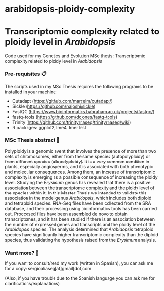 # arabidopsis-ploidy-complexity
# Transcriptomic complexity related to ploidy level in _Arabidopsis_

Code used for my Genetics and Evolution MSc thesis: Transcriptomic complexity related to ploidy level in _Arabidopsis_

### Pre-requisites 📋

The scripts used in my MSc Thesis requires the following programs to be installed in your machine:

- Cutadapt (https://github.com/marcelm/cutadapt/)
- Sickle (https://github.com/najoshi/sickle)
- FastQC (https://www.bioinformatics.babraham.ac.uk/projects/fastqc/)
- fastq-tools (https://github.com/dcjones/fastq-tools)
- Trinity (https://github.com/trinityrnaseq/trinityrnaseq/wiki)
- R packages: ggplot2, lme4, lmerTest

### MSc Thesis abstract 📖

Polyploidy is a genomic event that involves the presence of more than two sets of
chromosomes, either from the same species (autopolyploidy) or from different species
(allopolyploidy). It is a very common condition in plants, especially angiosperms, and
it is associated with both phenotypic and molecular consequences. Among them, an
increase of transcriptomic complexity is emerging as a possible consequence of
increasing the ploidy level. Studying the _Erysimum_ genus has revealed that there is a
positive association between the transcriptomic complexity and the ploidy level of the
species within it. In this Master Thesis we intended to validate this association in the
model genus _Arabidopsis_, which includes both diploid and tetraploid species.
RNA-Seq files have been collected from the SRA database, and their processing
using bioinformatics tools has been carried out. Proccesed files have been assembled
de novo to obtain transcriptomes, and it has been studied if there is an association
between the number of expressed genes and transcripts and the ploidy level of the
_Arabidopsis_ species. The analysis determined that _Arabidopsis_ tetraploid species
have significantly higher transcriptomic complexity than the diploid species, thus
validating the hypothesis raised from the _Erysimum_ analysis.

### Want more? 🤔

If you want to consult/read my work (written in Spanish), you can ask me for a copy: sergioaliaseg[at]gmail[dot]com

(Also, if you have trouble due to the Spanish language you can ask me for clarifications/explanations)
